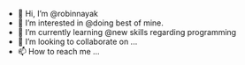 - 👋 Hi, I’m @robinnayak
- 👀 I’m interested in @doing best of mine.
- 🌱 I’m currently learning @new skills regarding programming
- 💞️ I’m looking to collaborate on ...
- 📫 How to reach me ...

<!---
robinnayak/robinnayak is a ✨ special ✨ repository because its `README.md` (this file) appears on your GitHub profile.
You can click the Preview link to take a look at your changes.
--->
